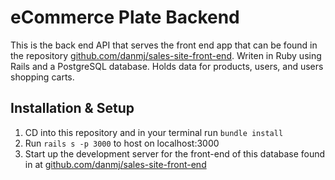 # eCommerce Plate Backend

This is the back end API that serves the front end app that can be found in the repository [github.com/danmj/sales-site-front-end](https://github.com/danmj/sales-site-front-end). Writen in Ruby using Rails and a PostgreSQL database. Holds data for products, users, and users shopping carts.

## Installation & Setup

1. CD into this repository and in your terminal run ```bundle install```
2. Run ```rails s -p 3000``` to host on localhost:3000
3. Start up the development server for the front-end of this database found in at [github.com/danmj/sales-site-front-end](https://github.com/danmj/sales-site-front-end)
